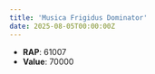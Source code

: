 ```yaml
---
title: 'Musica Frigidus Dominator'
date: 2025-08-05T00:00:00Z
---
```

- **RAP**: 61007
- **Value**: 70000
